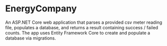 # EnergyCompany
An ASP.NET Core web application that parses a provided csv meter reading file, populates a database, and returns a result containing success / failed counts. 
The app uses Entity Framework Core to create and populate a database via migrations.
